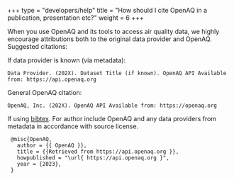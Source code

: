 +++
type = "developers/help"
title = "How should I cite OpenAQ in a publication, presentation etc?"
weight = 6
+++

When you use OpenAQ and its tools to access air quality data, we highly encourage attributions both to the original data provider and OpenAQ. Suggested citations:

If data provider is known (via metadata): 
```
Data Provider. (202X). Dataset Title (if known). OpenAQ API Available from: https://api.openaq.org
```
General OpenAQ citation:
```
OpenAQ, Inc. (202X). OpenAQ API Available from: https://openaq.org 	
```

If using [bibtex](http://www.bibtex.org/). For author include OpenAQ and any data providers from metadata in accordance with source license.

```
 @misc{OpenAQ,
   author = {{ OpenAQ }},
   title = {{Retrieved from https://api.openaq.org }},
   howpublished = "\url{ https://api.openaq.org }",
   year = {2023},
 }
```